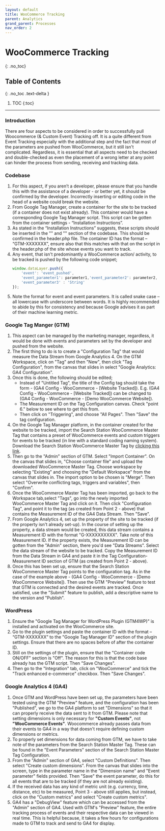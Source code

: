 ```yaml
---
layout: default
title: WooCommerce Tracking
parent: Analytics
grand_parent: Processes
nav_order: 2
---
```


# WooCommerce Tracking
{: .no_toc}

## Table of Contents
{: .no_toc .text-delta }

1. TOC
{:toc}
---

### Introduction
There are four aspects to be considered in order to successfully pull Woocommerce (& Custom Event) Tracking off. It is a quite different from Event Tracking especially with the additional step and the fact that most of the parameters are pushed from WooCommerce, but it still isn't complicated. Regardless, it is essential that all aspects need to be checked and double-checked as even the placement of a wrong letter at any point can hinder the process from sending, receiving and tracking data.

### Codebase
1. For this aspect, if you aren’t a developer, please ensure that you handle this with the assistance of a developer - or better yet, it should be confirmed by the developer. Incorrectly inserting or editing code in the head of a website could break the website.
2. From Google Tag Manager, create a container for the site to be tracked (if a container does not exist already). This container would have a corresponding Google Tag Manager script. This script can be gotten from the container settings - “Installation Instructions”.
3. As stated in the “Installation Instructions” suggests, these scripts should be inserted in the "<head>" and "<body>" section of the codebase. This should be confirmed in the header.php file. The container ID has the format – “GTM-XXXXXXX”, ensure also that this matches with that on the script in the header.php of the site whose events you want to track.
4. Any event, that isn't predominantly a WooCommerce action/ activity, to be tracked is pushed by the following code snippet;
    ```js
    window.dataLayer.push({
        'event': 'event_pushed',
        'event_parameter1': parameter1,'event_parameter2': parameter2, 
        'event_parameter3' : 'String'
    });
    ```
5. Note the format for event and event parameters. It is called snake case – all lowercase with underscore between words. It is highly recommended to abide by this for consistency and because Google advises it as part of their machine learning metric.

### Google Tag Manger (GTM)
1. This aspect can be managed by the marketing manager, regardless, it would be done with events and parameters set by the developer and pushed from the website.
2. The first thing to do is to create a "Configuration Tag" that would measure the Data Stream from Google Analytics 4. On the GTM Workspace, click on "Tag" and then "New", then click "Tag Configuration", from the canvas that slides in select "Google Analytics: GA4 Configuration".
3. Once this is done, the following should be edited;
    - Instead of "Untitled Tag", the title of the Config tag should take the form - (GA4 Config - WooCommerce - [Website Tracked]). E.g. (GA4 Config - WooCommerce - [Website Tracked]) can be changed to (GA4 Config - WooCommerce - [Demo WooCommerce Website]).
    - The Measurement ID on the Tag Configuration canvas. Check "point 6." below to see where to get this from.
    - Then click on "Triggering", and choose "All Pages". Then "Save" the tag configuration.
4. On the Google Tag Manager platform, in the container created for the website to be tracked, import the Search Station WooCommerce Master Tag that contains a preset of WooCommerce events and custom triggers for events to be tracked (in line with a standard coding naming system). Download the Search Station WooCommerce Master Tag by [clicking this link](https://github.com/marvinoka4/ss-documentation/blob/567d2d8cfefb27dfdde85ccb5ccaa605dbafec22/assets/tags/GTM-SearchStationMasterTag.json).
5. Then go to the "Admin" section of GTM. Select "Import Container". On the canvas that slides in, "Choose container file" and upload the downloaded WooCommerce Master Tag. Choose workspace by selecting "Existing" and choosing the "Default Workspace" from the canvas that slides in. The import option to be chosen is "Merge". Then select "Overwrite conflicting tags, triggers and variables", then "Confirm".
6. Once the WooCommerce Master Tag has been imported, go back to the Workspace tab,select "Tags", go into the newly imported WooCommerce  Master Tag and click on it. Then click "Configuration Tag", and point it to the tag (as created from Point 2 - above) that contains the Measurement ID of the GA4 Data Stream. Then "Save".
7. From Google Analytics 4, set up the property of the site to be tracked (if the property isn't already set-up). In the course of setting up the property, a data stream would be created, this data stream contains a Measurement ID with the format "G-XXXXXXXXXX". Take note of this Measurement ID. If the property exists, the Measurement ID can be gotten from the "Admin" section, there you'd see "Data Streams". Select the data stream of the website to be tracked. Copy the Measurement ID from the Data Stream in GA4 and paste it in the Tag Configuration-Measurement ID section of GTM (as created from Point 2 - above).
8. Once this has been set up, ensure that the Search Station WooCommerce Master Tag points to the configuration tag. As in the case of the example above - (GA4 Config - WooCommerce - [Demo WooCommerce Website]). Then use the GTM "Preview" feature to test that GTM is connected and the desired events are tracked. Once satisfied, use the "Submit" feature to publish, add a descriptive name to the version and "Publish".

### WordPress
1. Ensure the "Google Tag Manager for WordPress Plugin (GTM4WP)" is installed and activated on the WooCommerce site.
2. Go to the plugin settings and paste the container ID with the format – “GTM-XXXXXXX” to the "Google Tag Manager ID" section of the plugin settings. Ensure that there are no spaces before of after the container ID.
3. Still on the settings of the plugin, ensure that the "Container code ON/OFF" section is "Off". The reason for this is that the code base already has the GTM script. Then "Save Changes".
4. Then go to the "Integration" tab, click on "WooCommerce" and tick the "Track enhanced e-commerce" checkbox. Then "Save Changes".

### Google Analytics 4 (GA4)
1. Once GTM and WordPress have been set up, the parameters have been tested using the GTM "Preview" feature, and the configuration has been "Published", we go to the GA4 platform to set "Dimensions" so that it can properly receive the data sent to it from GTM. Please note that setting dimensions is only necessary for **"Custom Events"**, not **"WooCommerce Events"**. Woocommerce already passes data from their events to GA4 in a way that doesn't require defining custom dimensions or metrics. 
2. To properly set dimensions for data coming from GTM, we have to take note of the parameters from the Search Station Master Tag. These can be found in the "Event Parameters" section of the Search Station Master Tag Configuration.
3. From the "Admin" section of GA4, select "Custom Definitions". Then select "Create custom dimensions". From the canvas that slides into the screen, type in the parameter name in the "Dimension name" and "Event parameter" fields provided. Then "Save" the event parameter, do this for all events that are to be tracked (if they are not already existing).
4. If the received data has any kind of metric unit (e.g. currency, time, distance, etc) to be measured, Point 3 - above still applies, but instead, click on the "Custom metrics" and select "Create custom metrics".
5. GA4 has a "DebugView" feature which can be accessed from the "Admin" section of GA4. Used with GTM's "Preview" feature, the entire tracking process of events and their respective data can be viewed in real time. This is helpful because, it takes a few hours for configurations made to GTM to track and send to GA4 for display.